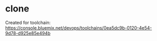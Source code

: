 # clone
Created for toolchain: https://console.bluemix.net/devops/toolchains/0ea5dc9b-0120-4e54-9d78-d925e85e494b
